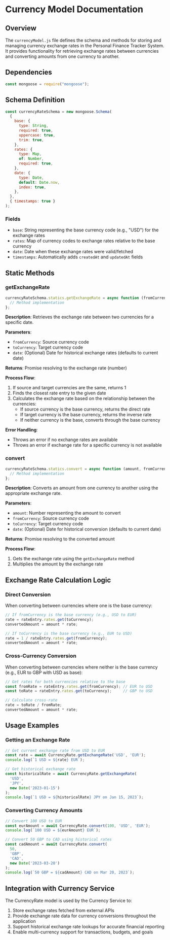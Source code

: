 # Currency Model Documentation

## Overview

The `currencyModel.js` file defines the schema and methods for storing and managing currency exchange rates in the Personal Finance Tracker System. It provides functionality for retrieving exchange rates between currencies and converting amounts from one currency to another.

## Dependencies

```javascript
const mongoose = require("mongoose");
```

## Schema Definition

```javascript
const currencyRateSchema = new mongoose.Schema(
  {
    base: {
      type: String,
      required: true,
      uppercase: true,
      trim: true,
    },
    rates: {
      type: Map,
      of: Number,
      required: true,
    },
    date: {
      type: Date,
      default: Date.now,
      index: true,
    },
  },
  { timestamps: true }
);
```

### Fields

- `base`: String representing the base currency code (e.g., "USD") for the exchange rates
- `rates`: Map of currency codes to exchange rates relative to the base currency
- `date`: Date when these exchange rates were valid/fetched
- `timestamps`: Automatically adds `createdAt` and `updatedAt` fields

## Static Methods

### getExchangeRate

```javascript
currencyRateSchema.statics.getExchangeRate = async function (fromCurrency, toCurrency, date = new Date()) {
  // Method implementation
};
```

**Description**: Retrieves the exchange rate between two currencies for a specific date.

**Parameters**:

- `fromCurrency`: Source currency code
- `toCurrency`: Target currency code
- `date`: (Optional) Date for historical exchange rates (defaults to current date)

**Returns**: Promise resolving to the exchange rate (number)

**Process Flow**:

1. If source and target currencies are the same, returns 1
2. Finds the closest rate entry to the given date
3. Calculates the exchange rate based on the relationship between the currencies:
   - If source currency is the base currency, returns the direct rate
   - If target currency is the base currency, returns the inverse rate
   - If neither currency is the base, converts through the base currency

**Error Handling**:

- Throws an error if no exchange rates are available
- Throws an error if exchange rate for a specific currency is not available

### convert

```javascript
currencyRateSchema.statics.convert = async function (amount, fromCurrency, toCurrency, date = new Date()) {
  // Method implementation
};
```

**Description**: Converts an amount from one currency to another using the appropriate exchange rate.

**Parameters**:

- `amount`: Number representing the amount to convert
- `fromCurrency`: Source currency code
- `toCurrency`: Target currency code
- `date`: (Optional) Date for historical conversion (defaults to current date)

**Returns**: Promise resolving to the converted amount

**Process Flow**:

1. Gets the exchange rate using the `getExchangeRate` method
2. Multiplies the amount by the exchange rate

## Exchange Rate Calculation Logic

### Direct Conversion

When converting between currencies where one is the base currency:

```javascript
// If fromCurrency is the base currency (e.g., USD to EUR)
rate = rateEntry.rates.get(toCurrency);
convertedAmount = amount * rate;

// If toCurrency is the base currency (e.g., EUR to USD)
rate = 1 / rateEntry.rates.get(fromCurrency);
convertedAmount = amount * rate;
```

### Cross-Currency Conversion

When converting between currencies where neither is the base currency (e.g., EUR to GBP with USD as base):

```javascript
// Get rates for both currencies relative to the base
const fromRate = rateEntry.rates.get(fromCurrency); // EUR to USD
const toRate = rateEntry.rates.get(toCurrency);     // GBP to USD

// Calculate cross-rate
rate = toRate / fromRate;
convertedAmount = amount * rate;
```

## Usage Examples

### Getting an Exchange Rate

```javascript
// Get current exchange rate from USD to EUR
const rate = await CurrencyRate.getExchangeRate('USD', 'EUR');
console.log(`1 USD = ${rate} EUR`);

// Get historical exchange rate
const historicalRate = await CurrencyRate.getExchangeRate(
  'USD', 
  'JPY', 
  new Date('2023-01-15')
);
console.log(`1 USD = ${historicalRate} JPY on Jan 15, 2023`);
```

### Converting Currency Amounts

```javascript
// Convert 100 USD to EUR
const eurAmount = await CurrencyRate.convert(100, 'USD', 'EUR');
console.log(`100 USD = ${eurAmount} EUR`);

// Convert 50 GBP to CAD using historical rates
const cadAmount = await CurrencyRate.convert(
  50, 
  'GBP', 
  'CAD', 
  new Date('2023-03-20')
);
console.log(`50 GBP = ${cadAmount} CAD on Mar 20, 2023`);
```

## Integration with Currency Service

The CurrencyRate model is used by the Currency Service to:

1. Store exchange rates fetched from external APIs
2. Provide exchange rate data for currency conversions throughout the application
3. Support historical exchange rate lookups for accurate financial reporting
4. Enable multi-currency support for transactions, budgets, and goals
